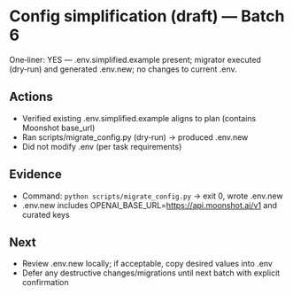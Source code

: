 # Config simplification (draft) — Batch 6

One‑liner: YES — .env.simplified.example present; migrator executed (dry‑run) and generated .env.new; no changes to current .env.

## Actions
- Verified existing .env.simplified.example aligns to plan (contains Moonshot base_url)
- Ran scripts/migrate_config.py (dry‑run) → produced .env.new
- Did not modify .env (per task requirements)

## Evidence
- Command: `python scripts/migrate_config.py` → exit 0, wrote .env.new
- .env.new includes OPENAI_BASE_URL=https://api.moonshot.ai/v1 and curated keys

## Next
- Review .env.new locally; if acceptable, copy desired values into .env
- Defer any destructive changes/migrations until next batch with explicit confirmation

